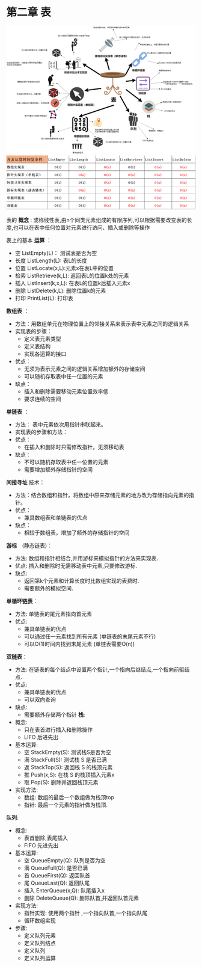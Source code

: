 # 第二章 表

<img src="./img/数据结构-第二章 表.png"/>

<img src="./img/数据结构-不同表实现的时间复杂性.png"/>

表的 **概念** : 或称线性表,由n个同类元素组成的有限序列,可以根据需要改变表的长度,也可以在表中任何位置对元素进行访问、插入或删除等操作

表上的基本 **运算** ：
  * 空 ListEmpty(L)： 测试表是否为空
  * 长度 ListLength(L): 表L的长度
  * 位置 ListLocate(x,L):元素x在表L中的位置
  * 检索 ListRetrieve(k,L): 返回表L的位置k处的元素
  * 插入 ListInsert(k,x,L): 在表L的位置k后插入元素x
  * 删除 ListDelete(k,L): 删除位置k的元素
  * 打印 PrintList(L): 打印表  

**数组表** ：
  * 方法：用数组单元在物理位置上的邻接关系来表示表中元素之间的逻辑关系
  * 实现表的步骤：
    * 定义表元素类型
    * 定义表结构
    * 实现各运算的接口
  * 优点：
    * 无须为表示元素之间的逻辑关系增加额外的存储空间
    * 可以随机存取表中任一位置的元素
  * 缺点：
    * 插入和删除需要移动元素位置效率低
    * 要求连续的空间

**单链表** ：
  * 方法： 表中元素依次用指针串联起来。
  * 实现表的步骤和方法：
  * 优点：
    * 在插入和删除时只需修改指针，无须移动表
  * 缺点：
    * 不可以随机存取表中任一位置的元素
    * 需要增加额外存储指针的空间

**间接寻址** 技术：
  * 方法：结合数组和指针，将数组中原来存储元素的地方改为存储指向元素的指针。 
  * 优点：
    * 兼具数组表和单链表的优点
  * 缺点：
    * 相较于数组表，增加了额外的存储指针的空间

**游标**　(静态链表)：
  * 方法: 数组和指针相结合,并用游标来模拟指针的方法来实现表.
  * 优点: 插入和删除时无需移动表中元素,只要修改游标.
  * 缺点:
    * 返回第k个元素和计算长度时比数组实现的表费时.
    * 需要额外的模拟空间.

**单循环链表**：
  * 方法: 单链表的尾元素指向首元素
  * 优点: 
    * 兼具单链表的优点
    * 可以通过任一元素找到所有元素 (单链表的末尾元素不行)
    * 可以O(1)时间内找到末尾元素 (单链表需要O(n))

**双链表**：
  * 方法: 在链表的每个结点中设置两个指针,一个指向后继结点,一个指向前驱结点.
  * 优点:
    * 兼具单链表的优点
    * 可以双向查询
  * 缺点:
    * 需要额外存储两个指针
**栈**:
  * 概念:
    * 只在表首进行插入和删除操作
    * LIFO 后进先出
  * 基本运算:
    * 空 StackEmpty(S): 测试栈S是否为空
    * 满 StackFull(S): 测试栈 S 是否已满
    * 返 StackTop(S): 返回栈 S 的栈顶元素
    * 推 Push(x,S): 在栈 S 的栈顶插入元素x
    * 取 Pop(S): 删除并返回栈顶元素
  * 实现方法:
    * 数组: 数组的最后一个数组做为栈顶top
    * 指针: 最后一个元素的指针做为栈顶.

**队列**:
  * 概念:
    * 表首删除,表尾插入
    * FIFO 先进先出
  * 基本运算:
    * 空 QueueEmpty(Q): 队列是否为空
    * 满 QueueFull(Q): 是否已满
    * 首 QueueFirst(Q): 返回队首
    * 尾 QueueLast(Q): 返回队尾
    * 插入 EnterQueue(x,Q): 队尾插入x
    * 删除 DeleteQueue(Q): 删除队首,并返回队首元素
  * 实现方法:
    * 指针实现: 使用两个指针 ,一个指向队首,一个指向队尾
    * 循环数组实现
  * 步骤:
    * 定义队列元素
    * 定义队列结点
    * 定义队列
    * 定义队列运算
